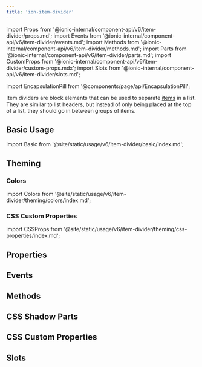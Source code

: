 ```yaml
---
title: 'ion-item-divider'
---
```


import Props from '@ionic-internal/component-api/v6/item-divider/props.md';
import Events from '@ionic-internal/component-api/v6/item-divider/events.md';
import Methods from '@ionic-internal/component-api/v6/item-divider/methods.md';
import Parts from '@ionic-internal/component-api/v6/item-divider/parts.md';
import CustomProps from '@ionic-internal/component-api/v6/item-divider/custom-props.mdx';
import Slots from '@ionic-internal/component-api/v6/item-divider/slots.md';

<head>
  <title>Item Divider | List Item Divider Block Element for Ionic Apps</title>
  <meta
    name="description"
    content="Item Dividers are block elements that can be used to separate items in a list. They are similar to list headers, but instead, go in between groups of items."
  />
</head>

import EncapsulationPill from '@components/page/api/EncapsulationPill';

<EncapsulationPill type="shadow" />

Item dividers are block elements that can be used to separate [items](./item) in a list. They are similar to list headers, but instead of only being placed at the top of a list, they should go in between groups of items.

## Basic Usage

import Basic from '@site/static/usage/v6/item-divider/basic/index.md';

<Basic />

## Theming

### Colors

import Colors from '@site/static/usage/v6/item-divider/theming/colors/index.md';

<Colors />

### CSS Custom Properties

import CSSProps from '@site/static/usage/v6/item-divider/theming/css-properties/index.md';

<CSSProps />

## Properties

<Props />

## Events

<Events />

## Methods

<Methods />

## CSS Shadow Parts

<Parts />

## CSS Custom Properties

<CustomProps />

## Slots

<Slots />
